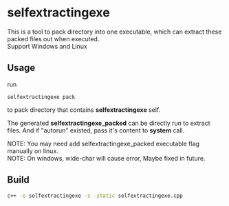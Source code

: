 # selfextractingexe

This is a tool to pack directory into one executable, which can extract these packed files out when executed.  
Support Windows and Linux

## Usage

run 
```
selfextractingexe pack
```
to pack directory that contains **selfextractingexe** self.

The generated **selfextractingexe_packed** can be directly run to extract files. And if "autorun" existed, pass it's content to **system** call. 

NOTE: You may need add selfextractingexe_packed executable flag manually on linux.  
NOTE: On windows, wide-char will cause error, Maybe fixed in future.  

## Build

```sh
c++ -o selfextractingexe -s -static selfextractingexe.cpp
```
